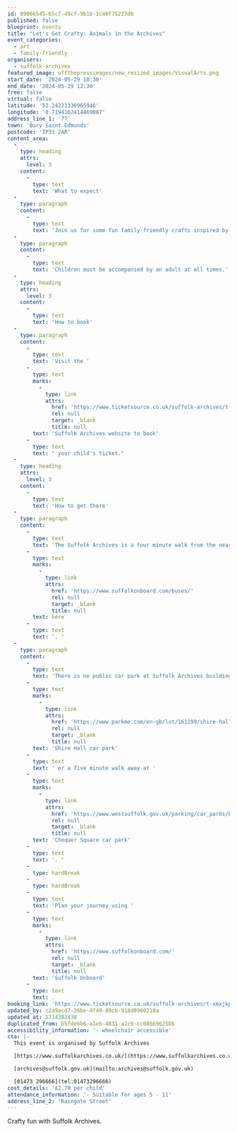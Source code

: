 ```yaml
---
id: 09066545-65c7-49cf-9b1b-1c40f75227db
published: false
blueprint: events
title: "Let's Get Crafty: Animals in the Archives"
event_categories:
  - art
  - family-friendly
organisers:
  - suffolk-archives
featured_image: offthepressimages/new_resized_images/VisualArts.png
start_date: '2024-05-29 10:30'
end_date: '2024-05-29 12:30'
free: false
virtual: false
latitude: '52.24221336965946'
longitude: '0.7194162414469087'
address_line_1: '77'
town: 'Bury Saint Edmunds'
postcode: 'IP33 2AR'
content_area:
  -
    type: heading
    attrs:
      level: 3
    content:
      -
        type: text
        text: 'What to expect'
  -
    type: paragraph
    content:
      -
        type: text
        text: 'Join us for some fun family-friendly crafts inspired by animals in our archive collections.'
  -
    type: paragraph
    content:
      -
        type: text
        text: 'Children must be accompanied by an adult at all times.'
  -
    type: heading
    attrs:
      level: 3
    content:
      -
        type: text
        text: 'How to book'
  -
    type: paragraph
    content:
      -
        type: text
        text: 'Visit the '
      -
        type: text
        marks:
          -
            type: link
            attrs:
              href: 'https://www.ticketsource.co.uk/suffolk-archives/t-xmxjkpn'
              rel: null
              target: _blank
              title: null
        text: 'Suffolk Archives website to book'
      -
        type: text
        text: " your child's ticket."
  -
    type: heading
    attrs:
      level: 3
    content:
      -
        type: text
        text: 'How to get there'
  -
    type: paragraph
    content:
      -
        type: text
        text: 'The Suffolk Archives is a four minute walk from the nearest bus stop - see the latest bus timetables '
      -
        type: text
        marks:
          -
            type: link
            attrs:
              href: 'https://www.suffolkonboard.com/buses/'
              rel: null
              target: _blank
              title: null
        text: here
      -
        type: text
        text: '. '
  -
    type: paragraph
    content:
      -
        type: text
        text: 'There is no public car park at Suffolk Archives building in Bury St Edmunds. The neatest disabled parking space is available next to the building and accessible through the old car park from Swan Lane. The nearest car park is a two minute walk away at the '
      -
        type: text
        marks:
          -
            type: link
            attrs:
              href: 'https://www.parkme.com/en-gb/lot/161199/shire-hall-bury-st-edmunds-uk'
              rel: null
              target: _blank
              title: null
        text: 'Shire Hall car park'
      -
        type: text
        text: ' or a five minute walk away at '
      -
        type: text
        marks:
          -
            type: link
            attrs:
              href: 'https://www.westsuffolk.gov.uk/parking/car_parks/bse_car_parks/chequer-square-car-park.cfm'
              rel: null
              target: _blank
              title: null
        text: 'Chequer Square car park'
      -
        type: text
        text: '. '
      -
        type: hardBreak
      -
        type: hardBreak
      -
        type: text
        text: 'Plan your journey using '
      -
        type: text
        marks:
          -
            type: link
            attrs:
              href: 'https://www.suffolkonboard.com/'
              rel: null
              target: _blank
              title: null
        text: 'Suffolk Onboard'
      -
        type: text
        text: .
booking_link: 'https://www.ticketsource.co.uk/suffolk-archives/t-xmxjkpn'
updated_by: c2a9acd7-26be-4f49-89cb-918d0960210a
updated_at: 1714382438
duplicated_from: 65fde6b6-a1eb-4831-a1c6-cc08669625bb
accessibility_information: '- wheelchair accessible'
cta: |-
  This event is organised by Suffolk Archives

  [https://www.suffolkarchives.co.uk/](https://www.suffolkarchives.co.uk/)

  [archives@suffolk.gov.uk](mailto:archives@suffolk.gov.uk)

  [01473 296666](tel:01473296666)
cost_details: '£2.70 per child'
attendance_information: '- Suitable for ages 5 - 11'
address_line_2: 'Raingate Street'
---
```

Crafty fun with Suffolk Archives.